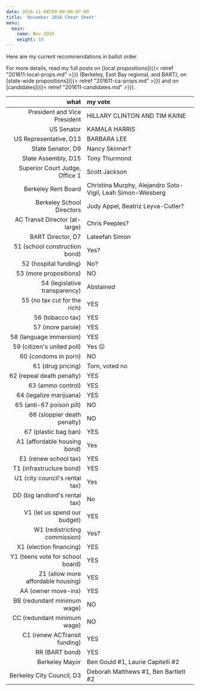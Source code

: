 ```yaml
---
date: 2016-11-08T09:00:00-07:00
title: 'November 2016 Cheat Sheet'
menu:
  main:
    name: Nov 2016
    weight: 10
---
```


Here are my current recommendations in ballot order.

For more details, read my full posts on [local propositions]({{< relref
"201611-local-props.md" >}}) (Berkeley, East Bay regional, and BART), on
[state-wide propositions]({{< relref "201611-ca-props.md" >}}) and on
[candidates]({{< relref "201611-candidates.md" >}}).

<!--more-->

what|my vote
--:|:-----
President and Vice President | HILLARY CLINTON AND TIM KAINE
US Senator | KAMALA HARRIS
US Representative, D13 | BARBARA LEE
State Senator, D9 | Nancy Skinner?
State Assembly, D15 | Tony Thurmond
Superior Court Judge, Office 1 | Scott Jackson
Berkeley Rent Board | Christina Murphy, Alejandro Soto-Vigil, Leah Simon-Weisberg
Berkeley School Directors | Judy Appel, Beatriz Leyva-Cutler?
AC Transit Director (at-large) | Chris Peeples?
BART Director, D7 | Lateefah Simon
51 (school construction bond) | Yes?
52 (hospital funding) | No?
53 (more propositions) | NO
54 (legislative transparency) | Abstained
55 (no tax cut for the rich)| YES
56 (tobacco tax) | YES
57 (more parole) | YES
58 (language immersion) | YES
59 (citizen's united poll) | Yes ☹
60 (condoms in porn) | NO
61 (drug pricing) | Torn, voted no
62 (repeal death penalty) | YES
63 (ammo control) | YES
64 (legalize marijuana) | YES
65 (anti-67 poison pill) | NO
66 (sloppier death penalty) | NO
67 (plastic bag ban) | YES
A1 (affordable housing bond) | Yes
E1 (renew school tax) | YES
T1 (infrastructure bond) | YES
U1 (city council's rental tax) | Yes
DD (big landlord's rental tax) | No
V1 (let us spend our budget) | YES
W1 (redistricting commission) | Yes?
X1 (election financing) | YES
Y1 (teens vote for school board) | YES
Z1 (allow more affordable housing) | YES
AA (owner move-ins) | YES
BB (redundant minimum wage) | NO
CC (redundant minimum wage) | NO
C1 (renew ACTransit funding) | YES
RR (BART bond) | YES
Berkeley Mayor | Ben Gould #1, Laurie Capitelli #2
Berkeley City Council, D3 | Deborah Matthews #1, Ben Bartlett #2
